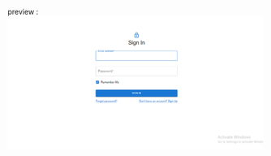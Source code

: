 
preview : 
![Login Page](https://github.com/jeevanbabu7/React/blob/main/Login_form/Login.png?raw=true)

